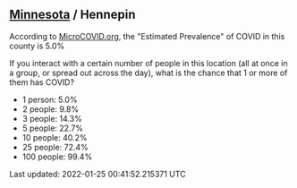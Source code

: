 
## [Minnesota](/united-states/minnesota) / Hennepin

According to [MicroCOVID.org](http://microcovid.org),
the "Estimated Prevalence" of COVID in this county is 5.0%

If you interact with a certain number of people in this location
(all at once in a group, or spread out across the day), what is the chance that
1 or more of them has COVID?

- 1 person: 5.0%
- 2 people: 9.8%
- 3 people: 14.3%
- 5 people: 22.7%
- 10 people: 40.2%
- 25 people: 72.4%
- 100 people: 99.4%

Last updated: 2022-01-25 00:41:52.215371 UTC
